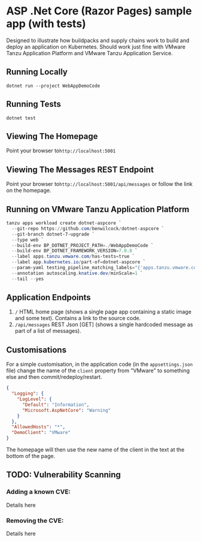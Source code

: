 # ASP .Net Core (Razor Pages) sample app (with tests)

Designed to illustrate how buildpacks and supply chains work to build and deploy an application on Kubernetes. Should work just fine with VMware Tanzu Application Platform and VMware Tanzu Application Service.

## Running Locally

`dotnet run --project WebAppDemoCode`

## Running Tests

`dotnet test`

## Viewing The Homepage

Point your browser to`http://localhost:5001`

## Viewing The Messages REST Endpoint

Point your browser to`http://localhost:5001/api/messages` or follow the link on the homepage.

## Running on VMware Tanzu Application Platform

```powershell
tanzu apps workload create dotnet-aspcore `
  --git-repo https://github.com/benwilcock/dotnet-aspcore `
  --git-branch dotnet-7-upgrade `
  --type web `
  --build-env BP_DOTNET_PROJECT_PATH=./WebAppDemoCode `
  --build-env BP_DOTNET_FRAMEWORK_VERSION=7.0.0 `
  --label apps.tanzu.vmware.com/has-tests=true `
  --label app.kubernetes.io/part-of=dotnet-aspcore `
  --param-yaml testing_pipeline_matching_labels="{'apps.tanzu.vmware.com/pipeline':'test', 'apps.tanzu.vmware.com/language':'dotnet'}" `
  --annotation autoscaling.knative.dev/minScale=1 `
  --tail --yes
```

## Application Endpoints

1. `/`  HTML home page (shows a single page app containing a static image and some text). Contains a link to the source code.
1. `/api/messages` REST Json [GET] (shows a single hardcoded message as part of a list of messages).

## Customisations

For a simple customisation, in the application code (in the `appsettings.json` file) change the name of the `client` property from "VMware" to something else and then commit/redeploy/restart.

```json
{
  "Logging": {
    "LogLevel": {
      "Default": "Information",
      "Microsoft.AspNetCore": "Warning"
    }
  },
  "AllowedHosts": "*",
  "DemoClient": "VMware"
}
```

The homepage will then use the new name of the client in the text at the bottom of the page.

## TODO: Vulnerability Scanning

### Adding a known CVE:

Details here

### Removing the CVE:

Details here
